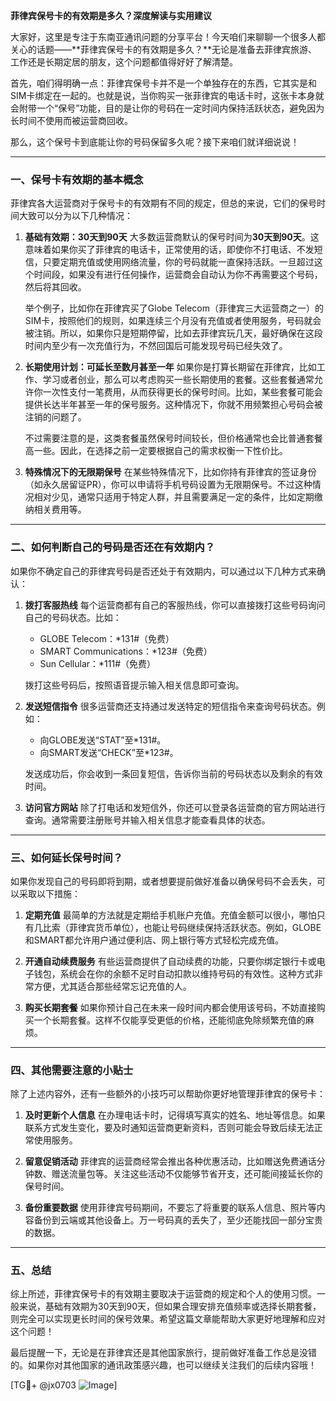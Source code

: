 **菲律宾保号卡的有效期是多久？深度解读与实用建议**

大家好，这里是专注于东南亚通讯问题的分享平台！今天咱们来聊聊一个很多人都关心的话题——**菲律宾保号卡的有效期是多久？**无论是准备去菲律宾旅游、工作还是长期定居的朋友，这个问题都值得好好了解清楚。

首先，咱们得明确一点：菲律宾保号卡并不是一个单独存在的东西，它其实是和SIM卡绑定在一起的。也就是说，当你购买一张菲律宾的电话卡时，这张卡本身就会附带一个“保号”功能，目的是让你的号码在一定时间内保持活跃状态，避免因为长时间不使用而被运营商回收。

那么，这个保号卡到底能让你的号码保留多久呢？接下来咱们就详细说说！

---

### 一、保号卡有效期的基本概念

菲律宾各大运营商对于保号卡的有效期有不同的规定，但总的来说，它们的保号时间大致可以分为以下几种情况：

1. **基础有效期：30天到90天**
   大多数运营商默认的保号时间为**30天到90天**。这意味着如果你买了菲律宾的电话卡，正常使用的话，即使你不打电话、不发短信，只要定期充值或使用网络流量，你的号码就能一直保持活跃。一旦超过这个时间段，如果没有进行任何操作，运营商会自动认为你不再需要这个号码，然后将其回收。

   举个例子，比如你在菲律宾买了Globe Telecom（菲律宾三大运营商之一）的SIM卡，按照他们的规则，如果连续三个月没有充值或者使用服务，号码就会被注销。所以，如果你只是短期停留，比如去菲律宾玩几天，最好确保在这段时间内至少有一次充值行为，不然回国后可能发现号码已经失效了。

2. **长期使用计划：可延长至数月甚至一年**
   如果你是打算长期留在菲律宾，比如工作、学习或者创业，那么可以考虑购买一些长期使用的套餐。这些套餐通常允许你一次性支付一笔费用，从而获得更长的保号时间。比如，某些套餐可能会提供长达半年甚至一年的保号服务。这种情况下，你就不用频繁担心号码会被注销的问题了。

   不过需要注意的是，这类套餐虽然保号时间较长，但价格通常也会比普通套餐高一些。因此，在选择之前一定要根据自己的需求权衡一下性价比。

3. **特殊情况下的无限期保号**
   在某些特殊情况下，比如你持有菲律宾的签证身份（如永久居留证PR），你可以申请将手机号码设置为无限期保号。不过这种情况相对少见，通常只适用于特定人群，并且需要满足一定的条件，比如定期缴纳相关费用等。

---

### 二、如何判断自己的号码是否还在有效期内？

如果你不确定自己的菲律宾号码是否还处于有效期内，可以通过以下几种方式来确认：

1. **拨打客服热线**
   每个运营商都有自己的客服热线，你可以直接拨打这些号码询问自己的号码状态。比如：
   - GLOBE Telecom：*131#（免费）
   - SMART Communications：*123#（免费）
   - Sun Cellular：*111#（免费）

   拨打这些号码后，按照语音提示输入相关信息即可查询。

2. **发送短信指令**
   很多运营商还支持通过发送特定的短信指令来查询号码状态。例如：
   - 向GLOBE发送“STAT”至*131#。
   - 向SMART发送“CHECK”至*123#。

   发送成功后，你会收到一条回复短信，告诉你当前的号码状态以及剩余的有效时间。

3. **访问官方网站**
   除了打电话和发短信外，你还可以登录各运营商的官方网站进行查询。通常需要注册账号并输入相关信息才能查看具体的状态。

---

### 三、如何延长保号时间？

如果你发现自己的号码即将到期，或者想要提前做好准备以确保号码不会丢失，可以采取以下措施：

1. **定期充值**
   最简单的方法就是定期给手机账户充值。充值金额可以很小，哪怕只有几比索（菲律宾货币单位），也能让号码继续保持活跃状态。例如，GLOBE和SMART都允许用户通过便利店、网上银行等方式轻松完成充值。

2. **开通自动续费服务**
   有些运营商提供了自动续费的功能，只要你绑定银行卡或电子钱包，系统会在你的余额不足时自动扣款以维持号码的有效性。这种方式非常方便，尤其适合那些经常忘记充值的人。

3. **购买长期套餐**
   如果你预计自己在未来一段时间内都会使用该号码，不妨直接购买一个长期套餐。这样不仅能享受更低的价格，还能彻底免除频繁充值的麻烦。

---

### 四、其他需要注意的小贴士

除了上述内容外，还有一些额外的小技巧可以帮助你更好地管理菲律宾的保号卡：

1. **及时更新个人信息**
   在办理电话卡时，记得填写真实的姓名、地址等信息。如果联系方式发生变化，要及时通知运营商更新资料，否则可能会导致后续无法正常使用服务。

2. **留意促销活动**
   菲律宾的运营商经常会推出各种优惠活动，比如赠送免费通话分钟数、赠送流量包等。关注这些活动不仅能够节省开支，还可能间接延长你的保号时间。

3. **备份重要数据**
   使用菲律宾号码期间，不要忘了将重要的联系人信息、照片等内容备份到云端或其他设备上。万一号码真的丢失了，至少还能找回一部分宝贵的数据。

---

### 五、总结

综上所述，菲律宾保号卡的有效期主要取决于运营商的规定和个人的使用习惯。一般来说，基础有效期为30天到90天，但如果合理安排充值频率或选择长期套餐，则完全可以实现更长时间的保号效果。希望这篇文章能帮助大家更好地理解和应对这个问题！

最后提醒一下，无论是在菲律宾还是其他国家旅行，提前做好准备工作总是没错的。如果你对其他国家的通讯政策感兴趣，也可以继续关注我们的后续内容哦！

[TG💪+ @jx0703 ![Image](https://github.com/user-attachments/assets/dbca1d08-cadb-493c-b0ec-ad6f7a83f270)]